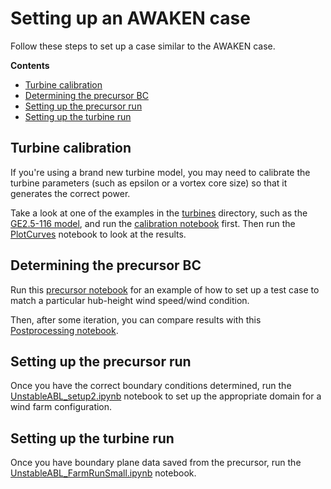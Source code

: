 # Setting up an AWAKEN case

Follow these steps to set up a case similar to the AWAKEN case.

**Contents**
- [Turbine calibration](#turbine-calibration)
- [Determining the precursor BC](#determining-the-precursor-bc)
- [Setting up the precursor run](#setting-up-the-precursor-run)
- [Setting up the turbine run](#setting-up-the-turbine-run)


## Turbine calibration  
If you're using a brand new turbine model, you may need to calibrate the turbine parameters (such as epsilon or a vortex core size) so that it generates the correct power.

Take a look at one of the examples in the [turbines](../turbines) directory, such as the [GE2.5-116 model](../turbines/GE2.5-116), and run the [calibration notebook](../turbines/GE2.5-116/RunCalibration_Joukowski_Eps5.00.ipynb) first.  Then run the [PlotCurves](../turbines/GE2.5-116/PlotCurves5.ipynb) notebook to look at the results.

## Determining the precursor BC 
Run this [precursor notebook](../precursor/UnstableABL1/precursor4_10m_largerdomain/KingPlains_unstable_precursor4_largerdomain.ipynb) for an example of how to set up a test case to match a particular hub-height wind speed/wind condition.

Then, after some iteration, you can compare results with this [Postprocessing notebook](../precursor/UnstableABL1/Postprocessing.ipynb).

## Setting up the precursor run
Once you have the correct boundary conditions determined, run the [UnstableABL_setup2.ipynb](#UnstableABL_setup2.ipynb) notebook to set up the appropriate domain for a wind farm configuration.

## Setting up the turbine run
Once you have boundary plane data saved from the precursor, run the [UnstableABL_FarmRunSmall.ipynb](UnstableABL_FarmRunSmall.ipynb) notebook.

